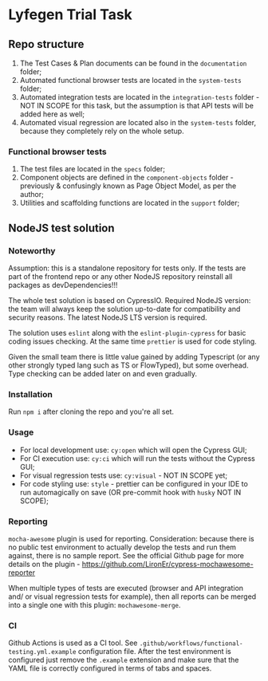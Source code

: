 # Lyfegen Trial Task

## Repo structure

1. The Test Cases & Plan documents can be found in the `documentation` folder;
2. Automated functional browser tests are located in the `system-tests` folder;
3. Automated integration tests are located in the `integration-tests` folder - NOT IN SCOPE for this task, but the assumption is that API tests will be added here as well;
4. Automated visual regression are located also in the `system-tests` folder, because they completely rely on the whole setup.

### Functional browser tests

1. The test files are located in the `specs` folder;
2. Component objects are defined in the `component-objects` folder - previously & confusingly known as Page Object Model, as per the author;
3. Utilities and scaffolding functions are located in the `support` folder;

## NodeJS test solution

### Noteworthy

Assumption: this is a standalone repository for tests only. If the tests are part of the frontend repo or any other NodeJS repository reinstall all packages as devDependencies!!!

The whole test solution is based on CypressIO.
Required NodeJS version: the team will always keep the solution up-to-date for compatibility and security reasons. The latest NodeJS LTS version is required.

The solution uses `eslint` along with the `eslint-plugin-cypress` for basic coding issues checking. At the same time `prettier` is used for code styling.

Given the small team there is little value gained by adding Typescript (or any other strongly typed lang such as TS or FlowTyped), but some overhead. Type checking can be added later on and even gradually.

### Installation

Run `npm i` after cloning the repo and you're all set.

### Usage

- For local development use: `cy:open` which will open the Cypress GUI;
- For CI execution use: `cy:ci` which will run the tests without the Cypress GUI;
- For visual regression tests use: `cy:visual` - NOT IN SCOPE yet;
- For code styling use: `style` - prettier can be configured in your IDE to run automagically on save (OR pre-commit hook with `husky` NOT IN SCOPE);

### Reporting

`mocha-awesome` plugin is used for reporting. Consideration: because there is no public test environment to actually develop the tests and run them against, there is no sample report. See the official Github page for more details on the plugin - https://github.com/LironEr/cypress-mochawesome-reporter

When multiple types of tests are executed (browser and API integration and/ or visual regression tests for example), then all reports can be merged into a single one with this plugin: `mochawesome-merge`.

### CI

Github Actions is used as a CI tool. See `.github/workflows/functional-testing.yml.example` configuration file. After the test environment is configured just remove the `.example` extension and make sure that the YAML file is correctly configured in terms of tabs and spaces.
